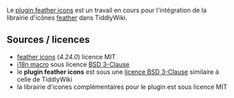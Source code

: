 Le [plugin feather icons](#$:/plugins/sycom/feather-icons) est un travail en cours pour l'intégration de la librairie d'icônes [feather][feather] dans TiddlyWiki.

## Sources / licences
* [feather icons][feather] (_4.24.0_) licence MIT
* [i18n macro][i18n] sous licence [BSD 3-Clause][license]
* le  **plugin feather icons** est sous une [licence BSD 3-Clause][license] similaire à celle de TiddlyWiki
* la librairie d'icones complémentaires pour le plugin est sous licence MIT

[feather]: https://feathericons.com/
[i18n]: https://sycom.gitlab.io/TiddlyWiki-Plugins/#i18n%20Macro
[license]: https://framagit.org/sycom/TiddlyWiki-Plugins/LICENSE.md
